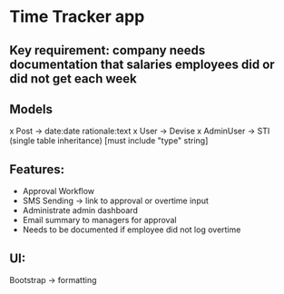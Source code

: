 # Time Tracker app

## Key requirement: company needs documentation that salaries employees did or did not get each week

## Models

  x Post -> date:date rationale:text
  x User -> Devise
  x AdminUser -> STI (single table inheritance) [must include "type" string]

## Features:

- Approval Workflow
- SMS Sending -> link to approval or overtime input
- Administrate admin dashboard
- Email summary to managers for approval
- Needs to be documented if employee did not log overtime

## UI:

Bootstrap -> formatting
